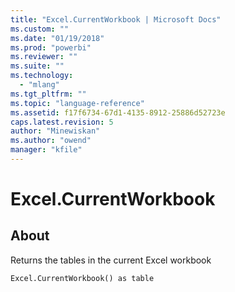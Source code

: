 ```yaml
---
title: "Excel.CurrentWorkbook | Microsoft Docs"
ms.custom: ""
ms.date: "01/19/2018"
ms.prod: "powerbi"
ms.reviewer: ""
ms.suite: ""
ms.technology: 
  - "mlang"
ms.tgt_pltfrm: ""
ms.topic: "language-reference"
ms.assetid: f17f6734-67d1-4135-8912-25886d52723e
caps.latest.revision: 5
author: "Minewiskan"
ms.author: "owend"
manager: "kfile"
---
```

# Excel.CurrentWorkbook

  
## About  
Returns the tables in the current Excel workbook  
  
```  
Excel.CurrentWorkbook() as table  
```  
